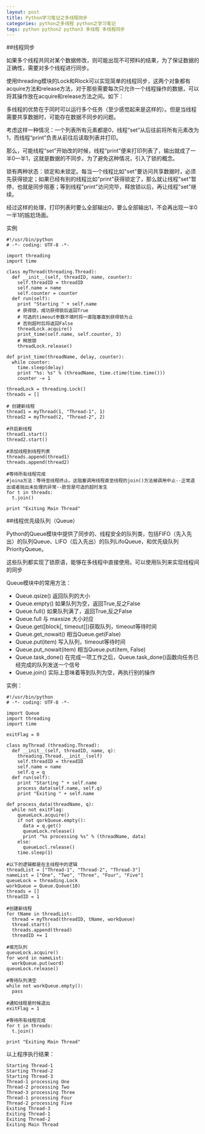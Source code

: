 ```yaml
---
layout: post
title: Python学习笔记之多线程同步
categories: python之多线程 python之学习笔记 
tags: python python2 python3 多线程 多线程同步
---
```


##线程同步

如果多个线程共同对某个数据修改，则可能出现不可预料的结果，为了保证数据的正确性，需要对多个线程进行同步。

使用threading模块的Lock和Rlock可以实现简单的线程同步，这两个对象都有acquire方法和release方法，对于那些需要每次只允许一个线程操作的数据，可以将其操作放在acquire和release方法之间。如下：

多线程的优势在于同时可以运行多个任务（至少感觉起来是这样的）。但是当线程需要共享数据时，可能存在数据不同步的问题。

考虑这样一种情况：一个列表所有元素都是0，线程“set”从后往前将所有元素改为1，而线程“print”负责从前往后读取列表并打印。

那么，可能线程“set”开始改的时候，线程“print”便来打印列表了，输出就成了一半0一半1，这就是数据的不同步。为了避免这种情况，引入了锁的概念。 

锁有两种状态：锁定和未锁定。每当一个线程比如"set"要访问共享数据时，必须先获得锁定；如果已经有别的线程比如"print"获得锁定了，那么就让线程"set"暂停，也就是同步阻塞；等到线程"print"访问完毕，释放锁以后，再让线程"set"继续。

经过这样的处理，打印列表时要么全部输出0，要么全部输出1，不会再出现一半0一半1的尴尬场面。

实例

```
#!/usr/bin/python
# -*- coding: UTF-8 -*-

import threading
import time

class myThread(threading.Thread):
  def __init__(self, threadID, name, counter):
    self.threadID = threadID
    self.name = name
    self.counter = counter
  def run(self):
    print "Starting " + self.name
    # 获得锁，成功获得锁后返回True
    # 可选的timeout参数不填时将一直阻塞直到获得锁为止
    # 否则超时后将返回False
    threadLock.acquire()
    print_time(self.name, self.counter, 3)
    # 释放锁
    threadLock.release()
    
def print_time(threadName, delay, counter):
  while counter:
    time.sleep(delay)
    print "%s: %s" % (threadName, time.ctime(time.time()))
    counter -= 1
    
threadLock = threading.Lock()
threads = []

# 创建新线程
thread1 = myThread(1, "Thread-1", 1)
thread2 = myThread(2, "Thread-2", 2)

#开启新线程
thread1.start()
thread2.start()

#添加线程到线程列表
threads.append(thread1)
threads.append(thread2)

#等待所有线程完成
#joina方法：等待至线程终止。这阻塞调用线程直至线程的join()方法被调用中止--正常退出或者抛出未处理的异常--欧哲是可选的超时发生
for t in threads:
  t.join()
  
print "Exiting Main Thread"
```

##线程优先级队列（Queue）

Python的Queue模块中提供了同步的、线程安全的队列类，包括FIFO（先入先出）的队列Queue、LIFO（后入先出）的队列LifoQueue，和优先级队列PriorityQueue。

这些队列都实现了锁原语，能够在多线程中直接使用。可以使用队列来实现线程间的同步

Queue模块中的常用方法：

* Queue.qsize() 返回队列的大小
* Queue.empty() 如果队列为空，返回True,反之False 
* Queue.full() 如果队列满了，返回True,反之False
* Queue.full 与 maxsize 大小对应 
* Queue.get([block[, timeout]])获取队列，timeout等待时间 
* Queue.get_nowait() 相当Queue.get(False)
* Queue.put(item) 写入队列，timeout等待时间 
* Queue.put_nowait(item) 相当Queue.put(item, False)
* Queue.task_done() 在完成一项工作之后，Queue.task_done()函数向任务已经完成的队列发送一个信号
* Queue.join() 实际上意味着等到队列为空，再执行别的操作

实例：

```
#!/usr/bin/python
# -*- coding: UTF-8 -*-

import Queue
import threading
import time

exitFlag = 0

class myThread (threading.Thread):
  def __init__(self, threadID, name, q):
    threading.Thread.__init__(self)
    self.threadID = threadID
    self.name = name
    self.q = q
  def run(self):
    print "Starting " + self.name
    process_data(self.name, self.q)
    print "Exiting " + self.name
  
def process_data(threadName, q):
  while not exitFlag:
    queueLock.acquire()
    if not qorkQueue.empty():
      data = q.get()
      queueLock.release()
      print "%s processing %s" % (threadName, data)
    else:
      queueLocl.release()
    time.sleep(1)
    
#以下的逻辑都是在主线程中的逻辑
threadList = ["Thread-1", "Thread-2", "Thread-3"]
nameList = ["One", "Two", "Three", "Four", "Five"]
queueLock = threading.Lock
workQueue = Queue.Queue(10)
threads = []
threadID = 1

#创建新线程
for tName in threadList:
  thread = myThread(threadID, tName, workQueue)
  thread.start()
  threads.append(thread)
  threadID += 1
  
#填充队列
queueLock.acquire()
for word in nameList:
  workQueue.put(word)
queueLock.release()

#等待队列清空
while not workQueue.empty():
  pass
  
#通知线程是时候退出
exitFlag = 1

#等待所有线程完成
for t in threads:
  t.join()

print "Exiting Main Thread"
```

以上程序执行结果：

```
Starting Thread-1
Starting Thread-2
Starting Thread-3
Thread-1 processing One
Thread-2 processing Two
Thread-3 processing Three
Thread-1 processing Four
Thread-2 processing Five
Exiting Thread-3
Exiting Thread-1
Exiting Thread-2
Exiting Main Thread
```
